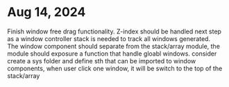# Aug 14, 2024

Finish window free drag functionality. Z-index should be handled next step as a window controller stack is needed to track all windows generated.  
The window component should separate from the stack/array module, the module should exposure a function that handle gloabl windows. consider create a sys folder and define sth that can be imported to window components, when user click one window, it will be switch to the top of the stack/array
